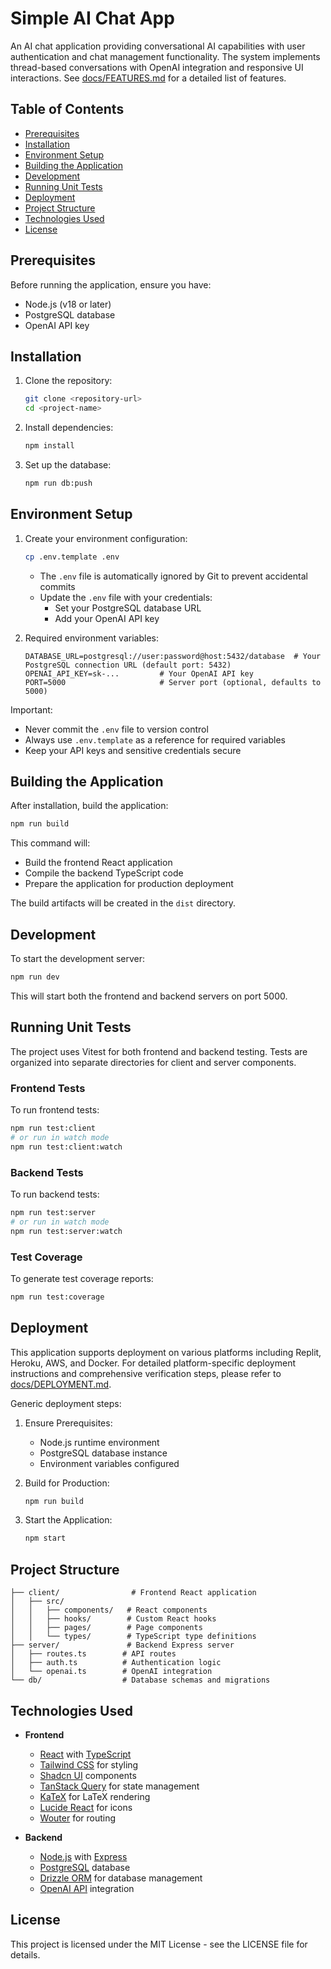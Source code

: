 # Simple AI Chat App

An AI chat application providing conversational AI capabilities with user authentication and chat management functionality.
The system implements thread-based conversations with OpenAI integration and responsive UI interactions.
See [docs/FEATURES.md](docs/FEATURES.md) for a detailed list of features.

## Table of Contents
- [Prerequisites](#prerequisites)
- [Installation](#installation)
- [Environment Setup](#environment-setup)
- [Building the Application](#building-the-application)
- [Development](#development)
- [Running Unit Tests](#running-unit-tests)
- [Deployment](#deployment)
- [Project Structure](#project-structure)
- [Technologies Used](#technologies-used)
- [License](#license)

## Prerequisites

Before running the application, ensure you have:
- Node.js (v18 or later)
- PostgreSQL database
- OpenAI API key

## Installation

1. Clone the repository:
   ```bash
   git clone <repository-url>
   cd <project-name>
   ```

2. Install dependencies:
   ```bash
   npm install
   ```

3. Set up the database:
   ```bash
   npm run db:push
   ```
## Environment Setup

1. Create your environment configuration:
   ```bash
   cp .env.template .env
   ```
   - The `.env` file is automatically ignored by Git to prevent accidental commits
   - Update the `.env` file with your credentials:
     - Set your PostgreSQL database URL
     - Add your OpenAI API key

2. Required environment variables:
   ```env
   DATABASE_URL=postgresql://user:password@host:5432/database  # Your PostgreSQL connection URL (default port: 5432)
   OPENAI_API_KEY=sk-...         # Your OpenAI API key
   PORT=5000                     # Server port (optional, defaults to 5000)
   ```

Important:
- Never commit the `.env` file to version control
- Always use `.env.template` as a reference for required variables
- Keep your API keys and sensitive credentials secure

## Building the Application

After installation, build the application:

```bash
npm run build
```

This command will:
- Build the frontend React application
- Compile the backend TypeScript code
- Prepare the application for production deployment

The build artifacts will be created in the `dist` directory.

## Development

To start the development server:

```bash
npm run dev
```

This will start both the frontend and backend servers on port 5000.

## Running Unit Tests

The project uses Vitest for both frontend and backend testing. Tests are organized into separate directories for client and server components.

### Frontend Tests
To run frontend tests:
```bash
npm run test:client
# or run in watch mode
npm run test:client:watch
```

### Backend Tests
To run backend tests:
```bash
npm run test:server
# or run in watch mode
npm run test:server:watch
```

### Test Coverage
To generate test coverage reports:
```bash
npm run test:coverage
```

## Deployment

This application supports deployment on various platforms including Replit, Heroku, AWS, and Docker.
For detailed platform-specific deployment instructions and comprehensive verification steps, please refer to [docs/DEPLOYMENT.md](docs/DEPLOYMENT.md).

Generic deployment steps:

1. Ensure Prerequisites:
   - Node.js runtime environment
   - PostgreSQL database instance
   - Environment variables configured

2. Build for Production:
   ```bash
   npm run build
   ```

3. Start the Application:
   ```bash
   npm start
   ```

## Project Structure

```
├── client/                # Frontend React application
│   ├── src/
│   │   ├── components/   # React components
│   │   ├── hooks/        # Custom React hooks
│   │   ├── pages/        # Page components
│   │   └── types/        # TypeScript type definitions
├── server/               # Backend Express server
│   ├── routes.ts        # API routes
│   ├── auth.ts          # Authentication logic
│   └── openai.ts        # OpenAI integration
└── db/                  # Database schemas and migrations
```

## Technologies Used

- **Frontend**
  - [React](https://react.dev/) with [TypeScript](https://www.typescriptlang.org/)
  - [Tailwind CSS](https://tailwindcss.com/) for styling
  - [Shadcn UI](https://ui.shadcn.com/) components
  - [TanStack Query](https://tanstack.com/query/latest) for state management
  - [KaTeX](https://katex.org/) for LaTeX rendering
  - [Lucide React](https://lucide.dev/guide/packages/lucide-react) for icons
  - [Wouter](https://github.com/molefrog/wouter) for routing

- **Backend**
  - [Node.js](https://nodejs.org/) with [Express](https://expressjs.com/)
  - [PostgreSQL](https://www.postgresql.org/) database
  - [Drizzle ORM](https://orm.drizzle.team/) for database management
  - [OpenAI API](https://platform.openai.com/docs/introduction) integration

## License

This project is licensed under the MIT License - see the LICENSE file for details.
